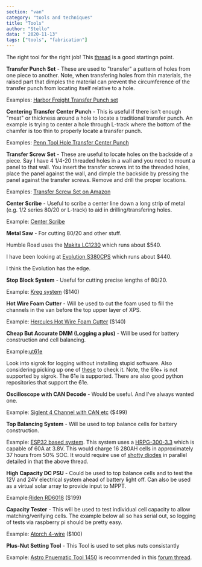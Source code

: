 ```yaml
---
section: "van"
category: "tools and techniques"
title: "Tools"
author: "Stello"
data: " 2020-11-13"
tags: ["tools", "fabrication"]
---
```




The right tool for the right job!  This [thread](https://www.fordtransitusaforum.com/threads/must-have-tools-for-camper-conversion.79127/#post-1038918) is a good startingn point.

**Transfer Punch Set** - These are used to "transfer" a pattern of holes from one piece to another.  Note, when transfering holes from thin materials, the raised part that dimples the material can prevent the circumference of the transfer punch from locating itself relative to a hole.

Examples: [Harbor Freight Transfer Punch set](https://www.harborfreight.com/28-piece-transfer-punch-set-3577.html)

**Centering Transfer Center Punch** - This is useful if there isn't enough "meat" or thickness around a hole to locate a traditional transfer punch.  An example is trying to center a hole through L-track where the bottom of the chamfer is too thin to properly locate a transfer punch.

Examples: [Penn Tool Hole Transfer Center Punch](https://www.penntoolco.com/precise-econo-pic-hole-transfer-center-punch-3-16-1-1-16-tt-551/)

**Transfer Screw Set** - These are useful to locate holes on the backside of a piece.  Say I have 4 1/4-20 threaded holes in a wall and you need to mount a panel to that wall.  You insert the transfer screws int to the threaded holes, place the panel against the wall, and dimple the backside by pressing the panel against the transfer screws.  Remove and drill the proper locations.

Examples: [Transfer Screw Set on Amazon](https://www.amazon.com/HHIP-3601-0250-Piece-Transfer-Screw/dp/B00N411MCC/ref=sr_1_4?dchild=1&keywords=transfer+screw&qid=1605278170&sr=8-4)

**Center Scribe** - Useful to scribe a center line down a long strip of metal (e.g. 1/2 series 80/20 or L-track) to aid in drilling/transfering holes.

Example: [Center Scribe](https://www.amazon.com/Center-Finder-Tweippy-Woodworking-Marking/dp/B0823ZPC1X)

**Metal Saw** - For cutting 80/20 and other stuff.

Humble Road uses the [Makita LC1230](https://www.makitatools.com/products/details/LC1230) which runs about $540.

I have been looking at [Evolution S380CPS](https://store.evolutionpowertools.com/collections/evolution-chop-saws/products/s380cps) which runs about $440.

I think the Evolution has the edge.

**Stop Block System** - Useful for cutting precise lengths of 80/20.

Example: [Kreg system](https://www.kregtool.com/shop/cutting/miter-saw-cutting/precision-trak-stop-kit/KMS8000.html?fbclid=IwAR0sE1Tpf1dBXN9FFO-cDCK8d-jp5T2DfMBtDocI2LxzzkcbDgPuF6IJ2Bo) ($140)

**Hot Wire Foam Cutter** - Will be used to cut the foam used to fill the channels in the van before the top upper layer of XPS.

Example: [Hercules Hot Wire Foam Cutter](https://www.amazon.com/gp/product/B07HY8PFD8/ref=ox_sc_act_title_1?smid=A2IGZ09LPUKLVH&psc=1) ($140)

**Cheap But Accurate DMM (Logging a plus)** - Will be used for battery construction and cell balancing.

Example:[ut61e](https://www.eevblog.com/forum/testgear/new-uni-t-ut61-series-(ut61e)/)

Look into sigrok for logging without installing stupid software.  Also considering picking up one of [these](https://www.ebay.ca/itm/AD584-High-Precision-Voltage-Reference-Module-4-Channel-2-5V-7-5V-5V-10V/311498494419?_trkparms=aid%3D1110009%26algo%3DSPLICE.COMPLISTINGS%26ao%3D1%26asc%3D20200423103423%26meid%3D5e0d3126ee144abbb35236831af89d67%26pid%3D100011%26rk%3D3%26rkt%3D12%26mehot%3Dpp%26sd%3D300937695293%26itm%3D311498494419%26pmt%3D1%26noa%3D0%26pg%3D2047675%26algv%3Ddefault%26brand%3DUnbranded&_trksid=p2047675.c100011.m1850) to check it.  Note, the 61e+ is not supported by sigrok.  The 61e is supported.  There are also good python repositories that support the 61e.

**Oscilloscope with CAN Decode** - Would be useful.  And I've always wanted one.

Example: [Siglent 4 Channel with CAN etc](https://www.amazon.com/Siglent-SDS1104X-oscilloscope-channels-standard/dp/B0771N1ZF9?ref_=ast_slp_dp) ($499)

**Top Balancing System** - Will be used to top balance cells for battery construction.

Example: [ESP32 based system](https://diysolarforum.com/threads/top-balancing-setup-w-arduino-monitoring.15773/).  This system uses a [HRPG-300-3.3](https://www.mouser.com/datasheet/2/260/HRPG-300-SPEC-1511701.pdf) which is capable of 60A at 3.8V.  This would charge 16 280AH cells in approximately 37 hours from 50% SOC.  It would require use of [shotty diodes](https://www.digikey.com/en/products/detail/stmicro/STPS20SM60D/2827130) in parallel detailed in that the above thread.

**High Capacity DC PSU** - Could be used to top balance cells and to test the 12V and 24V electrical system ahead of battery light off.  Can also be used as a virtual solar array to provide input to MPPT.

Example:[Riden RD6018](https://www.amazon.com/dp/B08JPKQD41/ref=cm_sw_r_tw_dp_2KKXKZ460C1FY0MTXQV3) ($199)

**Capacity Tester** - This will be used to test individual cell capacity to allow matching/verifying cells.  The example below all so has serial out, so logging of tests via raspberry pi should be pretty easy.

Example: [Atorch 4-wire](https://www.amazon.com/Electronic-upgraded-electronic-adjustment-discharge/dp/B08MQG1FQ8) ($100)

**Plus-Nut Setting Tool** - This Tool is used to set plus nuts consistantly

Example: [Astro Pnuematic Tool 1450](https://www.amazon.com/gp/product/B01JBNNJ3Q/ref=ppx_yo_dt_b_asin_title_o05_s04?ie=UTF8&psc=1) is recommended in this [forum thread](https://www.fordtransitusaforum.com/threads/must-have-tools-for-camper-conversion.79127/post-1038821).

